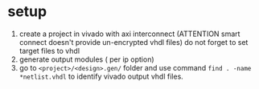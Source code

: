 # setup
1. create a project in vivado with axi interconnect (ATTENTION smart connect doesn't provide un-encrypted vhdl files)
  do not forget to set target files to vhdl
2. generate output modules ( per ip option)
3. go to  `<project>/<design>.gen/` folder and use command `find . -name *netlist.vhdl` to identify vivado output vhdl files.
